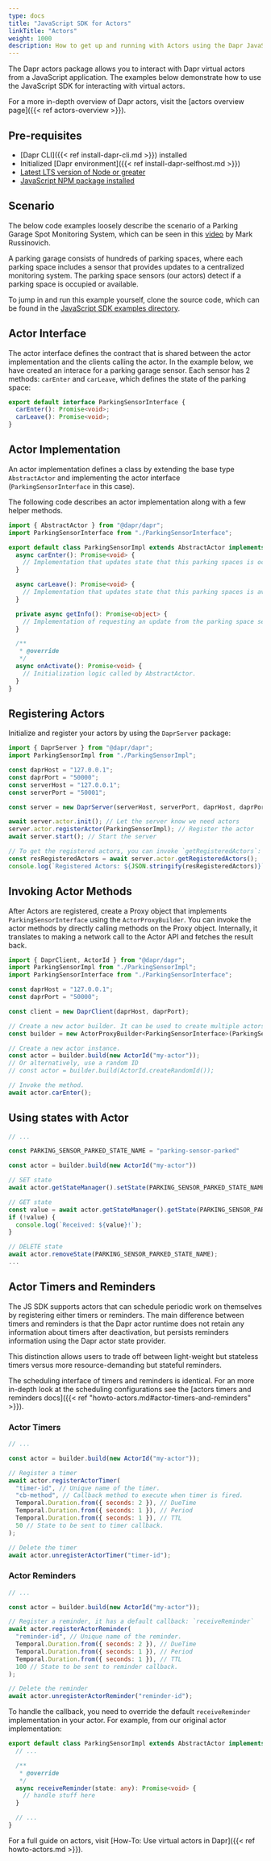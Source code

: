 ```yaml
---
type: docs
title: "JavaScript SDK for Actors"
linkTitle: "Actors"
weight: 1000
description: How to get up and running with Actors using the Dapr JavaScript SDK
---
```


The Dapr actors package allows you to interact with Dapr virtual actors from a JavaScript application. The examples below demonstrate how to use the JavaScript SDK for interacting with virtual actors.

For a more in-depth overview of Dapr actors, visit the [actors overview page]({{< ref actors-overview >}}).

## Pre-requisites
- [Dapr CLI]({{< ref install-dapr-cli.md >}}) installed
- Initialized [Dapr environment]({{< ref install-dapr-selfhost.md >}})
- [Latest LTS version of Node or greater](https://nodejs.org/en/)
- [JavaScript NPM package installed](https://www.npmjs.com/package/@dapr/dapr)

## Scenario
The below code examples loosely describe the scenario of a Parking Garage Spot Monitoring System, which can be seen in this [video](https://www.youtube.com/watch?v=eJCu6a-x9uo&t=3785) by Mark Russinovich. 

A parking garage consists of hundreds of parking spaces, where each parking space includes a sensor that provides updates to a centralized monitoring system. The parking space sensors (our actors) detect if a parking space is occupied or available.

To jump in and run this example yourself, clone the source code, which can be found in the [JavaScript SDK examples directory](https://github.com/dapr/js-sdk/tree/master/examples/http/actor-parking-sensor).

## Actor Interface 
The actor interface defines the contract that is shared between the actor implementation and the clients calling the actor. In the example below, we have created an interace for a parking garage sensor. Each sensor has 2 methods: `carEnter` and `carLeave`, which defines the state of the parking space:

```ts
export default interface ParkingSensorInterface {
  carEnter(): Promise<void>;
  carLeave(): Promise<void>;
}
```

## Actor Implementation
An actor implementation defines a class by extending the base type `AbstractActor` and implementing the actor interface (`ParkingSensorInterface` in this case). 

The following code describes an actor implementation along with a few helper methods.

```ts
import { AbstractActor } from "@dapr/dapr";
import ParkingSensorInterface from "./ParkingSensorInterface";

export default class ParkingSensorImpl extends AbstractActor implements ParkingSensorInterface {
  async carEnter(): Promise<void> {
    // Implementation that updates state that this parking spaces is occupied.
  }

  async carLeave(): Promise<void> {
    // Implementation that updates state that this parking spaces is available.
  }

  private async getInfo(): Promise<object> {
    // Implementation of requesting an update from the parking space sensor.
  }

  /**
   * @override
   */
  async onActivate(): Promise<void> {
    // Initialization logic called by AbstractActor.
  }
}
```

## Registering Actors
Initialize and register your actors by using the `DaprServer` package:

```javascript
import { DaprServer } from "@dapr/dapr";
import ParkingSensorImpl from "./ParkingSensorImpl";

const daprHost = "127.0.0.1";
const daprPort = "50000";
const serverHost = "127.0.0.1";
const serverPort = "50001";

const server = new DaprServer(serverHost, serverPort, daprHost, daprPort);

await server.actor.init(); // Let the server know we need actors
server.actor.registerActor(ParkingSensorImpl); // Register the actor
await server.start(); // Start the server

// To get the registered actors, you can invoke `getRegisteredActors`:
const resRegisteredActors = await server.actor.getRegisteredActors();
console.log(`Registered Actors: ${JSON.stringify(resRegisteredActors)}`);
```                                              

## Invoking Actor Methods
After Actors are registered, create a Proxy object that implements `ParkingSensorInterface` using the `ActorProxyBuilder`. You can invoke the actor methods by directly calling methods on the Proxy object. Internally, it translates to making a network call to the Actor API and fetches the result back.

```javascript
import { DaprClient, ActorId } from "@dapr/dapr";
import ParkingSensorImpl from "./ParkingSensorImpl";
import ParkingSensorInterface from "./ParkingSensorInterface";

const daprHost = "127.0.0.1";
const daprPort = "50000";

const client = new DaprClient(daprHost, daprPort);

// Create a new actor builder. It can be used to create multiple actors of a type.
const builder = new ActorProxyBuilder<ParkingSensorInterface>(ParkingSensorImpl, client);

// Create a new actor instance.
const actor = builder.build(new ActorId("my-actor"));
// Or alternatively, use a random ID
// const actor = builder.build(ActorId.createRandomId());

// Invoke the method.
await actor.carEnter();
```

## Using states with Actor

```ts
// ...

const PARKING_SENSOR_PARKED_STATE_NAME = "parking-sensor-parked"

const actor = builder.build(new ActorId("my-actor")) 

// SET state
await actor.getStateManager().setState(PARKING_SENSOR_PARKED_STATE_NAME, true);

// GET state
const value = await actor.getStateManager().getState(PARKING_SENSOR_PARKED_STATE_NAME);
if (!value) {
  console.log(`Received: ${value}!`);
}

// DELETE state
await actor.removeState(PARKING_SENSOR_PARKED_STATE_NAME);
...
```

## Actor Timers and Reminders
The JS SDK supports actors that can schedule periodic work on themselves by registering either timers or reminders. The main difference between timers and reminders is that the Dapr actor runtime does not retain any information about timers after deactivation, but persists reminders information using the Dapr actor state provider.

This distinction allows users to trade off between light-weight but stateless timers versus more resource-demanding but stateful reminders.

The scheduling interface of timers and reminders is identical. For an more in-depth look at the scheduling configurations see the [actors timers and reminders docs]({{< ref "howto-actors.md#actor-timers-and-reminders" >}}).

### Actor Timers
```javascript
// ...

const actor = builder.build(new ActorId("my-actor"));

// Register a timer
await actor.registerActorTimer(
  "timer-id", // Unique name of the timer.
  "cb-method", // Callback method to execute when timer is fired.
  Temporal.Duration.from({ seconds: 2 }), // DueTime
  Temporal.Duration.from({ seconds: 1 }), // Period
  Temporal.Duration.from({ seconds: 1 }), // TTL
  50 // State to be sent to timer callback.
);

// Delete the timer
await actor.unregisterActorTimer("timer-id");
```

### Actor Reminders
```javascript
// ...

const actor = builder.build(new ActorId("my-actor"));

// Register a reminder, it has a default callback: `receiveReminder`
await actor.registerActorReminder(
  "reminder-id", // Unique name of the reminder.
  Temporal.Duration.from({ seconds: 2 }), // DueTime
  Temporal.Duration.from({ seconds: 1 }), // Period
  Temporal.Duration.from({ seconds: 1 }), // TTL
  100 // State to be sent to reminder callback.
);

// Delete the reminder
await actor.unregisterActorReminder("reminder-id");
```

To handle the callback, you need to override the default `receiveReminder` implementation in your actor. For example, from our original actor implementation:
```ts
export default class ParkingSensorImpl extends AbstractActor implements ParkingSensorInterface {
  // ...

  /**
   * @override
   */
  async receiveReminder(state: any): Promise<void> {
    // handle stuff here
  }

  // ...
}
```

For a full guide on actors, visit [How-To: Use virtual actors in Dapr]({{< ref howto-actors.md >}}).